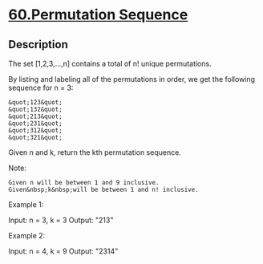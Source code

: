 # [60.Permutation Sequence](https://leetcode.com/problems/permutation-sequence/)
        
## Description
        
The set [1,2,3,...,n] contains a total of n! unique permutations.

By listing and labeling all of the permutations in order, we get the following sequence for n = 3:


	&quot;123&quot;
	&quot;132&quot;
	&quot;213&quot;
	&quot;231&quot;
	&quot;312&quot;
	&quot;321&quot;


Given n and k, return the kth permutation sequence.

Note:


	Given n will be between 1 and 9 inclusive.
	Given&nbsp;k&nbsp;will be between 1 and n! inclusive.


Example 1:


Input: n = 3, k = 3
Output: &quot;213&quot;


Example 2:


Input: n = 4, k = 9
Output: &quot;2314&quot;

